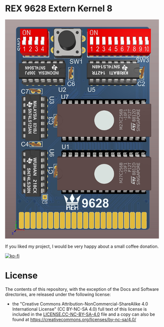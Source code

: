 # REX 9628 Extern Kernel 8



![](https://github.com/DL2DW/REX_9628_Extern_Kernel_8/blob/main/Images/REX_9628_Extern-Kernel_8_PCB_3D.jpg)





If you liked my project, I would be very happy about a small coffee donation.

[![ko-fi](https://www.ko-fi.com/img/githubbutton_sm.svg)](https://ko-fi.com/R6R62T6RN)



# License

The contents of this repository, with the exception of the Docs and Software directories, are released under the following license:

- the "Creative Commons Attribution-NonCommercial-ShareAlike 4.0 International License" (CC BY-NC-SA 4.0) full text of this license is included in the [LICENSE.CC-NC-BY-SA-4.0](https://github.com/DL2DW/REX_9628_Extern_Kernel_8/blob/main/LICENSE.CC-NC-BY-SA) file and a copy can also be found at https://creativecommons.org/licenses/by-nc-sa/4.0/
